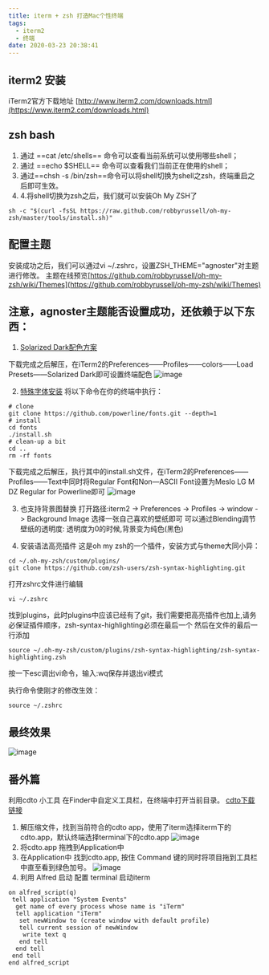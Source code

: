 ```yaml
---
title: iterm + zsh 打造Mac个性终端
tags:
  - iterm2
  - 终端
date: 2020-03-23 20:38:41
---
```

## iterm2 安装
iTerm2官方下载地址 [http://www.iterm2.com/downloads.html](https://www.iterm2.com/downloads.html)

## zsh bash

1. 通过 ==cat /etc/shells== 命令可以查看当前系统可以使用哪些shell；
2. 通过 ==echo $SHELL== 命令可以查看我们当前正在使用的shell；
3. 通过==chsh -s /bin/zsh==命令可以将shell切换为shell之zsh，终端重启之后即可生效。
4. 4.将shell切换为zsh之后，我们就可以安装Oh My ZSH了
```
sh -c "$(curl -fsSL https://raw.github.com/robbyrussell/oh-my-zsh/master/tools/install.sh)"
```

## 配置主题
安装成功之后，我们可以通过vi ~/.zshrc，设置ZSH_THEME="agnoster"对主题进行修改。
主题在线预览[https://github.com/robbyrussell/oh-my-zsh/wiki/Themes](https://github.com/robbyrussell/oh-my-zsh/wiki/Themes)

## 注意，agnoster主题能否设置成功，还依赖于以下东西：

1. [Solarized Dark配色方案](http://ethanschoonover.com/solarized)

下载完成之后解压，在iTerm2的Preferences——Profiles——colors——Load Presets——Solarized Dark即可设置终端配色
![image](https://note.youdao.com/yws/public/resource/80719707d48b241ad1ae34ab7e29ff67/xmlnote/E46041C9B1D646C9A24B10173C9868D8/5293)

2. [特殊字体安装](https://github.com/powerline/fonts)
将以下命令在你的终端中执行：
```
# clone
git clone https://github.com/powerline/fonts.git --depth=1
# install
cd fonts
./install.sh
# clean-up a bit
cd ..
rm -rf fonts

```

下载完成之后解压，执行其中的install.sh文件，在iTerm2的Preferences——Profiles——Text中同时将Regular Font和Non—ASCII Font设置为Meslo LG M DZ Regular for Powerline即可
![image](https://note.youdao.com/yws/public/resource/80719707d48b241ad1ae34ab7e29ff67/xmlnote/DB05875C2B49454E9EB3AB93DBF4794E/5295)

3. 也支持背景图替换
打开路径:iterm2 -> Preferences -> Profiles -> window -> Background Image
选择一张自己喜欢的壁纸即可
可以通过Blending调节壁纸的透明度: 透明度为0的时候,背景变为纯色(黑色)

4. 安装语法高亮插件
这是oh my zsh的一个插件，安装方式与theme大同小异：
```
cd ~/.oh-my-zsh/custom/plugins/
git clone https://github.com/zsh-users/zsh-syntax-highlighting.git
```
打开zshrc文件进行编辑
```
vi ~/.zshrc
```
找到plugins，此时plugins中应该已经有了git，我们需要把高亮插件也加上,请务必保证插件顺序，zsh-syntax-highlighting必须在最后一个
然后在文件的最后一行添加
```
source ~/.oh-my-zsh/custom/plugins/zsh-syntax-highlighting/zsh-syntax-highlighting.zsh
```
按一下esc调出vi命令，输入:wq保存并退出vi模式

执行命令使刚才的修改生效：
```
source ~/.zshrc
```

## 最终效果
![image](https://note.youdao.com/yws/public/resource/80719707d48b241ad1ae34ab7e29ff67/xmlnote/3566337D36E749DCB38C6100460D0311/5321)
## 番外篇
利用cdto 小工具 在Finder中自定义工具栏，在终端中打开当前目录。
[cdto下载链接](https://github.com/jbtule/cdto)

1. 解压缩文件，找到当前符合的cdto app，使用了iterm选择iterm下的cdto.app，默认终端选择terminal下的cdto.app
![image](https://note.youdao.com/yws/public/resource/80719707d48b241ad1ae34ab7e29ff67/xmlnote/E37BF972597C4F2B8A84470A8DFD8C6D/5319)
2. 将cdto.app 拖拽到Application中
3. 在Application中 找到cdto.app, 按住 Command 键的同时将项目拖到工具栏中直至看到绿色加号。
![image](https://note.youdao.com/yws/public/resource/80719707d48b241ad1ae34ab7e29ff67/xmlnote/67A4506410A2441E8D2960D78D0D2C9C/5337)
4. 利用 Alfred 启动 配置  terminal 启动iterm 
```
on alfred_script(q)
 tell application "System Events"
  get name of every process whose name is "iTerm"
  tell application "iTerm"
   set newWindow to (create window with default profile)
   tell current session of newWindow
    write text q
   end tell
  end tell
 end tell
end alfred_script

```